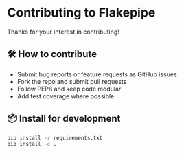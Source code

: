 
# Contributing to Flakepipe

Thanks for your interest in contributing!

## 🛠️ How to contribute

- Submit bug reports or feature requests as GitHub issues
- Fork the repo and submit pull requests
- Follow PEP8 and keep code modular
- Add test coverage where possible

## 📦 Install for development

```bash
pip install -r requirements.txt
pip install -e .
```
